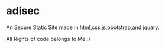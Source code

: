# adisec
An Secure Static Site made in html,css,js,bootstrap,and jquary.

All Rights of code belongs to Me :)
